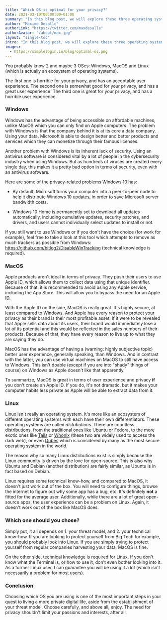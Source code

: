 ```yaml
---
title: "Which OS is optimal for your privacy?"
date: 2021-03-10T00:00:00+01:00
summary: "In this blog post, we will explore these three operating systems and see which one fits best according to your threat model."
author: "Maxime Desalle"
authorLink: "https://twitter.com/maxdesalle"
authorAvatar: "/about/max.jpg"
layout: "single-toc"
intro: "In this blog post, we will explore these three operating systems and see which one fits best according to your threat model."
images:
  - https://simplelogin.io/blog/optimal-os.png
---
```


You probably know 2 and maybe 3 OSes: Windows, MacOS and Linux (which is actually an ecosystem of operating systems).

The first one is horrible for your privacy, and has an acceptable user experience. The second one is somewhat good for your privacy, and has a great user experience. The third one is great for your privacy, and has a horrible user experience.

### Windows

Windows has the advantage of being accessible on affordable machines, unlike MacOS which you can only find on Apple computers. The problem with Windows is that the company behind it is at its core a data company. Using your data, Microsoft is able to design better and better products and services which they can monetize through their famous licenses.

Another problem with Windows is its inherent lack of security. Using an antivirus software is considered vital by a lot of people in the cybersecurity industry when using Windows. But as hundreds of viruses are created every single day, this makes it a pretty bad option in terms of security, even with an antivirus software.

Here are some of the privacy-related problems Windows 10 has:

- By default, Microsoft turns your computer into a peer-to-peer node to help it distribute Windows 10 updates, in order to save Microsoft server bandwidth costs.

- Windows 10 Home is permanently set to download all updates automatically, including cumulative updates, security patches, and drivers, and users cannot individually select updates to install or not.

If you still want to use Windows or if you don't have the choice (for work for example), feel free to take a look at this tool which attempts to remove as much trackers as possible from Windows: https://github.com/bitlog2/DisableWinTracking (technical knowledge is required).

### MacOS

Apple products aren't ideal in terms of privacy. They push their users to use Apple ID, which allows them to collect data using that unique identifier. Because of that, it is recommended to avoid using any Apple service, including the App Store. This will allow you to bypass the need for an Apple ID.

With the Apple ID on the side, MacOS is really great. It's highly secure, at least compared to Windows. And Apple has every reason to protect your privacy as their brand is their most profitable asset. If it were to be revealed that Apple sells data about its users, their brand would immediately lose a lot of its potential and this would be reflected in the sales numbers of their products. Because of that, they have every reason to live up to what they are saying they do.

MacOS has the advantage of having a (warning: highly subjective topic) better user experience, generally speaking, than Windows. And in contrast with the latter, you can use virtual machines on MacOS to still have access to Windows. This isn't doable (except if you are into "shady" things of course) on Windows as Apple doesn't like that apparently.

To summarize, MacOS is great in terms of user experience and privacy **if** you don't create an Apple ID. If you do, it's not dramatic, but it makes your computer habits less private as Apple will be able to extract data from it.

### Linux

Linux isn't really an operating system. It's more like an ecosystem of different operating systems with each have their own differentiators. These operating systems are called *distributions*. There are countless distributions, from the traditional ones like Ubuntu or Fedora, to the more exotic ones like [Tails](https://tails.boum.org) or [Whonix](https://www.whonix.org) (these two are widely used to access the dark web), or even [Qubes](https://www.qubes-os.org) which is considered by many as the most secure operating system in the world.

The reason why so many Linux distributions exist is simply because the Linux community is driven by the love for open-source. This is also why Ubuntu and Debian (another distribution) are fairly similar, as Ubuntu is in fact based on Debian.

Linux requires some technical know-how, and compared to MacOS, it doesn't just work out of the box. You will need to configure things, browse the internet to figure out why some app has a bug, etc. It's definitely **not** a fitted for the average user. Additionally, while there are a lot of great open-source apps, the user experience can be a problem on Linux. Again, it doesn't work out of the box like MacOS does.

### Which one should you chose?

Simply put, it all depends on 1. your threat model, and 2. your technical know-how. If you are looking to protect yourself from Big Tech for example, you should probably look into Linux. If you are simply trying to protect yourself from regular companies harvesting your data, MacOS is fine.

On the other side, technical knowledge is required for Linux. If you don't know what the Terminal is, or how to use it, don't even bother looking into it. As a former Linux user, I can guarantee you will be using it a lot (which isn't necessarily a problem for most users).

### Conclusion

Choosing which OS you are using is one of the most important steps in your quest to living a more private digital life, aside from the establishment of your threat model. Choose carefully, and above all, enjoy. The need for privacy shouldn't limit your passions and interests, after all.

